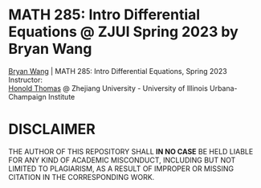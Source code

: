 # MATH 285: Intro Differential Equations @ ZJUI Spring 2023 by Bryan Wang
[Bryan Wang](WangBoyao.02@outlook.com) | MATH 285: Intro Differential Equations, Spring 2023  
Instructor:   
[Honold Thomas](thomashonold@intl.zju.edu.cn) @ Zhejiang University - University of Illinois Urbana-Champaign Institute  

# DISCLAIMER
THE AUTHOR OF THIS REPOSITORY SHALL **IN NO CASE** BE HELD LIABLE FOR ANY KIND OF ACADEMIC MISCONDUCT, INCLUDING BUT NOT LIMITED TO PLAGIARISM, AS A RESULT OF IMPROPER OR MISSING CITATION IN THE CORRESPONDING WORK.
